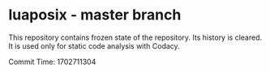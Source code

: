 # luaposix - master branch

This repository contains frozen state of the repository.
Its history is cleared. It is used only for static code
analysis with Codacy.

Commit Time: 1702711304
